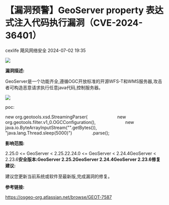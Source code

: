 #  【漏洞预警】GeoServer property 表达式注入代码执行漏洞（CVE-2024-36401）   
cexlife  飓风网络安全   2024-07-02 19:35  
  
![](https://mmbiz.qpic.cn/mmbiz_png/ibhQpAia4xu00EWSP9Y63QmKz849UWLzZGwjIsGdPaDMnHtjY5LpzsSVic9DpRktOPSd79Z69nQVibXKhdAPibn4Oyw/640?wx_fmt=png&from=appmsg "")  
  
**漏洞描述:**  
  
GeoServer是一个功能齐全,遵循OGC开放标准的开源WFS-T和WMS服务器,攻击者可构造恶意请求执行任意java代码,控制服务器。  
  
  
![](https://mmbiz.qpic.cn/mmbiz_png/ibhQpAia4xu00EWSP9Y63QmKz849UWLzZG0cSMqbscyciaua93envZvcib856RatoeT9ZGXR1IG9eTQGMaFA3TYxTw/640?wx_fmt=png&from=appmsg "")  
  
poc:  
  
new org.geotools.xsd.StreamingParser(                        new org.geotools.filter.v1_0.OGCConfiguration(),                        new java.io.ByteArrayInputStream("<Filter></Filter>".getBytes()),                        "java.lang.Thread.sleep(5000)")                .parse();  
  
**影响范围:**  
  
2.25.0 <= GeoServer < 2.25.22.24.0 <= GeoServer < 2.24.4GeoServer < 2.23.6**安全版本:**GeoServer 2.25.2GeoServer 2.24.4GeoServer 2.23.6**修复建议:**  
  
建议您更新当前系统或软件至最新版,完成漏洞的修复。  
  
**参考链接:**  
  
https://osgeo-org.atlassian.net/browse/GEOT-7587  
  
